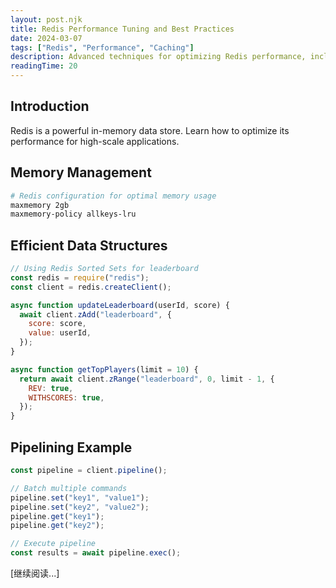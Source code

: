 ```yaml
---
layout: post.njk
title: Redis Performance Tuning and Best Practices
date: 2024-03-07
tags: ["Redis", "Performance", "Caching"]
description: Advanced techniques for optimizing Redis performance, including memory management, data structures, and caching strategies.
readingTime: 20
---
```


## Introduction

Redis is a powerful in-memory data store. Learn how to optimize its performance for high-scale applications.

## Memory Management

```bash
# Redis configuration for optimal memory usage
maxmemory 2gb
maxmemory-policy allkeys-lru
```

## Efficient Data Structures

```javascript
// Using Redis Sorted Sets for leaderboard
const redis = require("redis");
const client = redis.createClient();

async function updateLeaderboard(userId, score) {
  await client.zAdd("leaderboard", {
    score: score,
    value: userId,
  });
}

async function getTopPlayers(limit = 10) {
  return await client.zRange("leaderboard", 0, limit - 1, {
    REV: true,
    WITHSCORES: true,
  });
}
```

## Pipelining Example

```javascript
const pipeline = client.pipeline();

// Batch multiple commands
pipeline.set("key1", "value1");
pipeline.set("key2", "value2");
pipeline.get("key1");
pipeline.get("key2");

// Execute pipeline
const results = await pipeline.exec();
```

[继续阅读...]
